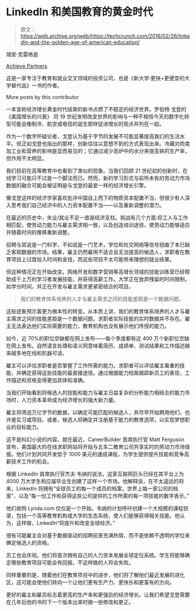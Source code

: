 # LinkedIn 和美国教育的黄金时代 

> 原文：<https://web.archive.org/web/https://techcrunch.com/2016/02/26/linkedin-and-the-golden-age-of-american-education/>

瑞安·克雷格是

[Achieve Partners](https://web.archive.org/web/20221208081630/https://www.achievepartners.com/)

这是一家专注于教育和就业交叉领域的投资公司，也是《新大学:更快+更便宜的大学替代品》一书的作者。

More posts by this contributor

一本宣称经济增长黄金时代结束的新书点燃了不稳定的经济世界。罗伯特·戈登的《美国增长的兴衰》 将 19 世纪发明改变世界的影响与一种不相信今天的数字化转型可能会像制冷、航空或电信的诞生那样促进增长的观点并列在一起。

作为一个数字怀疑论者，戈登认为基于字节的发展不可能显著提高我们的生活水平。但正如戈登也指出的那样，创新往往以意想不到的方式表现出来。冷藏对肉类加工业和营养的影响是显而易见的；它通过减少高炉中的水分来提高铁的生产率，但作用不太明显。

我们目前在高等教育中也看到了类似的现象。当我们回顾 21 世纪初的创新时，在线学习可能只不过是一个脚注而已。然而，新的学习形式与前所未有的劳动力市场数据的融合可能会被证明是与戈登的最爱一样的经济增长引擎。

像戈登这样的经济学家喜欢批评中国自上而下的物质资本配置不当，但很少有人深入思考我们自己经济中的人力资本配置不当——以及重新调整的潜力。

在最近的历史中，失业/就业不足一直是经济支柱。挑战有几个方面:将工人与工作相匹配，使劳动力能力与雇主需求相一致，以及创造培训途径，使劳动力能够适应并随着时间的推移重新调整。

招聘与其说是一门科学，不如说是一门艺术，学位和社交网络等信号扭曲了本已缺乏客观数据的市场。结果，雇主仍然雇用不适合且无法提高的候选人，求职者在教育项目上过度投入时间和金钱，而这些项目不太可能带来理想的就业结果。

但这种情况正在开始改变。网络开发和数字营销等高增长领域的技能训练营已经帮助成千上万的学习者发展技能，并获得高薪工作。大学正在放弃残留的时间限制，如学分时间，并正在开发与雇主需求更紧密结合的项目。

> 我们的教育体系培养的人才与雇主需求之间的技能差距是一个数据问题。

这些迹象预示着更为根本性的转变。从本质上讲，我们的教育体系培养的人才与雇主需求之间的技能差距是一个数据问题。求职者实际技能的实时数据并不存在。雇主无法表达他们实际需要的能力，教育机构也没有展示他们传授的能力。

如今，近 70%的职位空缺都在网上发布——每个季度都有近 400 万个新职位空缺在网上发布。自然语言处理和语义网意味着简历、成绩单、测试结果和工作描述越来越多地在线和机器可读。

雇主可以评估求职者是否掌握了工作所需的能力。求职者可以评估雇主看重的技能，并确定获得这些技能的最直接途径。通过根据能力档案跟踪新员工的表现，工作描述和资格变得更加具体和准确。

当我们开始看到将候选人的技能和能力与雇主日益复杂的分析能力相结合的能力市场时，人力资本革命成为经济增长的强大新力量。

雇主将筛选万亿字节的数据，以确定可能匹配的候选人，并尽早开始聘用他们，也许是实习或项目。或者，候选人将确定并注册基于能力的教育选项，以实现梦想职业的目标能力。

这不是科幻小说的内容。就在最近，CareerBuilder 首席执行官 Matt Ferguson 宣布，美国最大的在线求职网站将开始与五车二教育公司共享实时的劳动力市场情报。他们计划共同开发低于 1000 美元的速成课程，为学生提供提升技能和竞争高薪技术工作的机会。

根据 LinkedIn 首席执行官杰夫·韦纳的说法，这家互联网巨头已经在其平台上为 4000 万大学生和应届毕业生创建了这样一个市场。他解释说，在不太遥远的将来，LinkedIn 将拥有“全球员工的每一个成员的档案，世界上每一家公司的档案”，以及“每一份工作和获得这些公司提供的工作所需的每一项技能的数字表示。”

他们收购 Lynda.com 仅仅是一个开始。韦纳的计划呼吁创建一个大规模的课程目录，包括一个高等教育机构或大学的生态系统，使人们能够获得相关技能。他认为，这样做，LinkedIn“将提升和改变全球经济。”

很有可能雇主会对基于数据驱动的招聘前景充满热情，而不是依赖不透明的学位来确定候选人的资格。

员工也会庆祝。他们将首次拥有自己的人力资本发展全球定位系统。学生将能够确定哪些教育项目可能会有回报。不这样做的人将会失败。

同样重要的是，随着他们在教育项目中的进步，他们将了解他们最近发展的进化区，这可能会使他们转向一个让他们更有生产力、更快乐和更富有的方向。

更好的雇主和雇员标志着更高的生产率和更强劲的经济增长。让我们希望戈登需要在几年后他的书的下一个版本出来时做一些修改和更正。